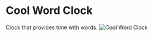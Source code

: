# Cool Word Clock

Clock that provides time with words.
![Cool Word Clock](https://raw.githubusercontent.com/sharmadhiraj/cool-word-clock/master/screenshots/screenshot_1.png)
